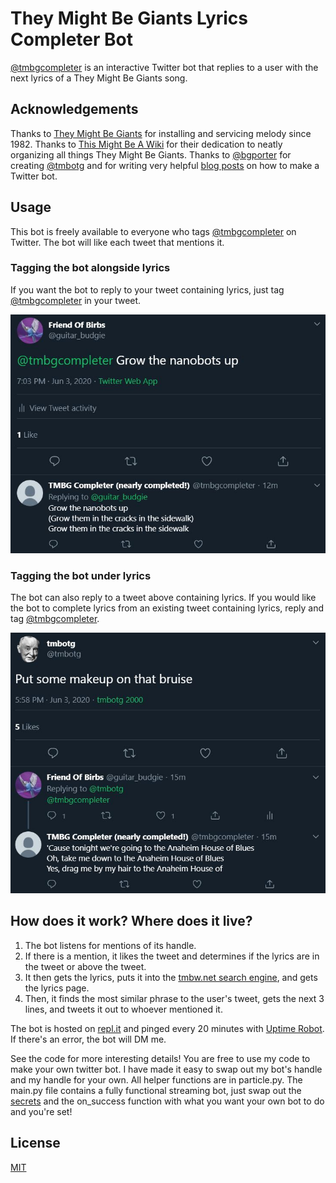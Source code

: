 # They Might Be Giants Lyrics Completer Bot

[@tmbgcompleter](https://twitter.com/tmbgcompleter) is an interactive Twitter bot that replies to a user with the next lyrics of a They Might Be Giants song.

## Acknowledgements

Thanks to [They Might Be Giants](tmbg.com) for installing and servicing melody since 1982. Thanks to [This Might Be A Wiki](tmbw.net) for their dedication to neatly organizing all things They Might Be Giants. Thanks to [@bgporter](https://github.com/bgporter) for creating [@tmbotg](https://twitter.com/tmbotg) and for writing very helpful [blog posts](https://artandlogic.com/?s=tmbotg) on how to make a Twitter bot.

## Usage

This bot is freely available to everyone who tags [@tmbgcompleter](https://twitter.com/tmbgcompleter) on Twitter.
The bot will like each tweet that mentions it.

### Tagging the bot alongside lyrics

If you want the bot to reply to your tweet containing lyrics, just tag [@tmbgcompleter](https://twitter.com/tmbgcompleter) in your tweet.

![image](Sameexample.JPG "Image: tag inside tweet")

### Tagging the bot under lyrics

The bot can also reply to a tweet above containing lyrics. If you would like the bot to complete lyrics from an existing tweet containing lyrics, reply and tag [@tmbgcompleter](https://twitter.com/tmbgcompleter).

![image](Underexample.JPG "Image: tag under existing tweet")


## How does it work? Where does it live?

1. The bot listens for mentions of its handle.
2. If there is a mention, it likes the tweet and determines if the lyrics are in the tweet or above the tweet.
3. It then gets the lyrics, puts it into the [tmbw.net search engine](http://tmbw.net/wiki/index.php?title=Special%3ASearch&profile=advanced&search=&fulltext=Search&ns100=1&profile=advanced), and gets the lyrics page.
4. Then, it finds the most similar phrase to the user's tweet, gets the next 3 lines, and tweets it out to whoever mentioned it.

The bot is hosted on [repl.it](repl.it) and pinged every 20 minutes with [Uptime Robot](https://uptimerobot.com/). If there's an error, the bot will DM me.

See the code for more interesting details! You are free to use my code to make your own twitter bot. I have made it easy to swap out my bot's handle and my handle for your own. All helper functions are in particle.py. The main.py file contains a fully functional streaming bot, just swap out the [secrets](https://developer.twitter.com/en/docs/basics/authentication/guides/authentication-best-practices) and the on_success function with what you want your own bot to do and you're set!

## License
[MIT](https://choosealicense.com/licenses/mit/)
